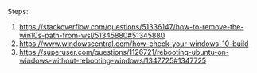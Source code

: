 Steps:

1. https://stackoverflow.com/questions/51336147/how-to-remove-the-win10s-path-from-wsl/51345880#51345880
2. https://www.windowscentral.com/how-check-your-windows-10-build
3. https://superuser.com/questions/1126721/rebooting-ubuntu-on-windows-without-rebooting-windows/1347725#1347725
